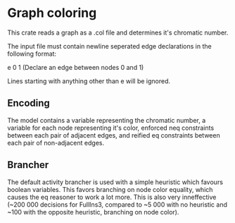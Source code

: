 # Graph coloring

This crate reads a graph as a .col file and determines it's chromatic number.

The input file must contain newline seperated edge declarations in the following format:

e 0 1 (Declare an edge between nodes 0 and 1)

Lines starting with anything other than e will be ignored.

## Encoding

The model contains a variable representing the chromatic number,
a variable for each node representing it's color,
enforced neq constraints between each pair of adjacent edges,
and reified eq constraints between each pair of non-adjacent edges.

## Brancher

The default activity brancher is used with a simple heuristic which favours boolean variables.
This favors branching on node color equality, which causes the eq reasoner to work a lot more.
This is also very inneffective (\~200 000 decisions for FullIns3, compared to \~5 000 with no heuristic and \~100 with the opposite heuristic, branching on node color).

